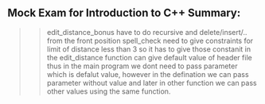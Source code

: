 Mock Exam for Introduction to C++
Summary:
-------------
>> edit_distance_bonus have to do recursive and delete/insert/.. from the front position
>> spell_check need to give constraints for limit of distance less than 3 so it has to give those constanit in the edit_distance function 
>> can give default value of header file thus in the main program we dont need to pass parameter which is defalut value, however in the defination we can pass parameter without value and later in other function we can pass other values using the same function.
